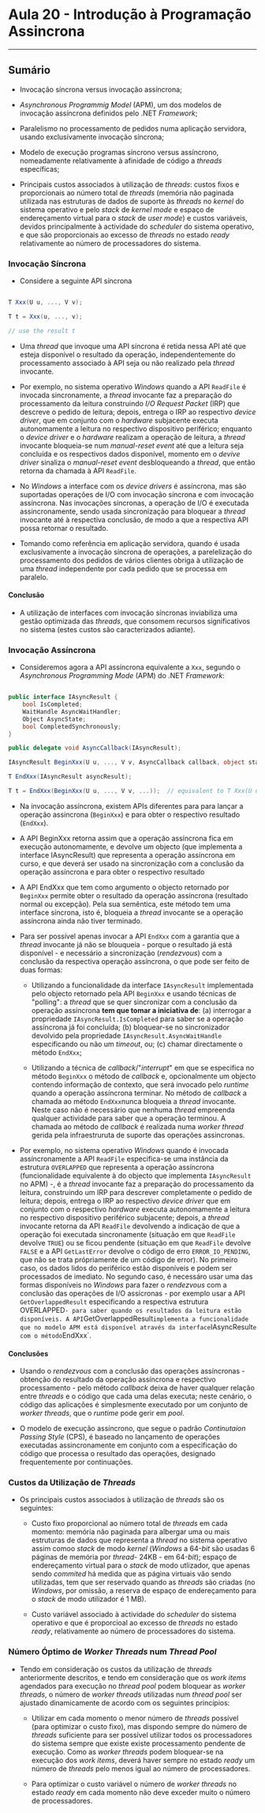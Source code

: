 # Aula 20 - Introdução à Programação Assincrona

___

## Sumário

- Invocação síncrona versus invocação assíncrona;
	
- _Asynchronous Programmig Model_ (APM), um dos modelos de invocação assíncrona definidos pelo .NET _Framework_;

- Paralelismo no processamento de pedidos numa aplicação servidora, usando exclusivamente invocação síncrona;
	
- Modelo de execução programas síncrono versus assíncrono, nomeadamente relativamente à afinidade de código a _threads_ específicas; 
	
- Principais custos associados à utilização de _threads_: custos fixos e proporcionais ao número total de _threads_ (memória não paginada utilizada nas estruturas de dados de suporte às _threads_ no _kernel_ do sistema operativo e pelo _stack_ de _kernel mode_ e espaço de endereçamento virtual para o _stack_ de _user mode_) e custos variáveis, devidos principalmente à actividade do _scheduler_ do sistema operativo, e que são proporcionais ao excesso de _threads_ no estado _ready_ relativamente ao número de processadores do sistema.

### Invocação Síncrona

- Considere a seguinte API síncrona

```C#

T Xxx(U u, ..., V v);

T t = Xxx(u, ..., v);

// use the result t
```

- Uma _thread_ que invoque uma API síncrona é retida nessa API até que esteja disponível o resultado da operação, independentemente do processamento associado à API seja ou não realizado pela _thread_ invocante.

- Por exemplo, no sistema operativo _Windows_ quando a API `ReadFile` é invocada sincronamente, a _thread_ invocante faz a preparação do processamento da leitura construindo _I/O Request Packet_ (IRP) que descreve o pedido de leitura; depois, entrega o IRP ao respectivo _device driver_, que em conjunto com o _hardware_ subjacente executa autonomamente a leitura no respectivo dispositivo periférico; enquanto o _device driver_ e o _hardware_ realizam a operação de leitura, a _thread_ invocante bloqueia-se num _manual-reset event_ até que a leitura seja concluída e os respectivos dados disponível, momento em o _devive driver_ sinaliza o _manual-reset event_ desbloqueando a _thread_, que então retorna da chamada à API `ReadFile`.

- No _Windows_ a interface com os _device drivers_ é assíncrona, mas são suportadas operações de I/O com invocação síncrona e com invocação assíncrona. Nas invocações síncronas, a operação de I/O é executada assincronamente, sendo usada sincronização para bloquear a _thread_ invocante até à respectiva conclusão, de modo a que a respectiva API possa retornar o resultado.  

- Tomando como referência em aplicação servidora, quando é usada exclusivamente a invocação síncrona de operações, a parelelização do processamento dos pedidos de vários clientes obriga à utilização de uma _thread_ independente por cada pedido que se processa em paralelo.

#### Conclusão

- A utilização de interfaces com invocação síncronas inviabiliza uma gestão optimizada das _threads_, que consomem recursos significativos no sistema (estes custos são caracterizados adiante).


### Invocação Assíncrona

- Consideremos agora a API assíncrona equivalente a `Xxx`, segundo o _Asynchronous Programming Mode_ (APM) do .NET _Framework_:

```C#

public interface IAsyncResult {
	bool IsCompleted;
	WaitHandle AsyncWaitHandler;
	Object AsyncState;
	bool CompletedSynchronously;
}

public delegate void AsyncCallback(IAsyncResult);

IAsyncResult BeginXxx(U u, ..., V v, AsyncCallback callback, object state);

T EndXxx(IAsyncResult asyncResult);

T t = EndXxx(BeginXxx(U u, ..., V v, ...));	 // equivalent to T Xxx(U u, ..., V v);

```

- Na invocação assíncrona, existem APIs diferentes para para lançar a operação assincrona (`BeginXxx`) e para obter o respectivo resultado (`EndXxx`).

- A API BeginXxx retorna assim que a operação assíncrona fica em execução autonomamente, e devolve um objecto (que implementa a interface IAsyncResult) que representa a operação assíncrona em curso, e que deverá ser usado na sincronização com a conclusão da operação assíncrona e para obter o respectivo resultado

- A API EndXxx que tem como argumento o objecto retornado por `BeginXxx` permite obter o resultado da operação assíncrona (resultado normal ou excepção). Pela sua semêntica, este método tem uma interface síncrona, isto é, bloqueia a _thread_ invocante se a operação assíncrona ainda não tiver terminado.   

- Para ser possível apenas invocar a API `EndXxx` com a garantia que a _thread_ invocante já não se blouqueia - porque o resultado já está disponível - e necessário a sincronização (_rendezvous_) com a conclusão da respectiva operação assíncrona, o que pode ser feito de duas formas:

	- Utilizando a funcionalidade da interface `IAsyncResult` implementada pelo objecto retornado pela API `BeginXxx` e usando técnicas de "polling": a _thread_ que se quer sincronizar com a conclusão da operação assíncrona **tem que tomar a iniciativa de**: (a) interrogar a propriedade `IAsyncResult.IsCompleted` para saber se a operação assíncrona já foi concluída; (b) bloquear-se no sincronizador devolvido pela propriedade `IAsyncResult.AsyncWaitHandle` especificando ou não um _timeout_, ou; (c) chamar directamente o método `EndXxx`;
	
	- Utilizando a técnica de _callback_/"_interrupt_" em que se especifica no método `BeginXxx` o método de _callback_ e, opcionalmente um objecto contendo informação de contexto, que será invocado pelo _runtime_ quando a operação assíncrona terminar. No método de _callback_ a chamada ao método `EndXxx`nunca bloqueia a _thread_ invocante. Neste caso não é necessário que nenhuma _thread_ empreenda qualquer actividade para saber que a operação terminou. A chamada ao método de _callback_ é realizada numa _worker thread_ gerida pela infraestruruta de suporte das operações assincronas.

- Por exemplo, no sistema operativo _Windows_ quando é invocada assíncronamente a API `ReadFile` especifica-se uma instância da estrutura `OVERLAPPED` que representa a operação assíncrona (funcionalidade equivalente à do objecto que implementa `IAsyncResult` no APM) -, é a _thread_ invocante faz a preparação do processamento da leitura, construindo um IRP para descrever completamente o pedido de leitura; depois, entrega o IRP ao respectivo _device driver_ que em conjunto com o respectivo _hardware_ executa autonomamente a leitura no respectivo dispositivo periférico subjacente; depois, a _thread_ invocante retorna da API `ReadFile` devolvendo a indicação de que a operação foi executada sincronamente (situação em que `ReadFile` devolve `TRUE`) ou se ficou pendente (situação em que `ReadFile` devolve `FALSE` e a API `GetLastError` devolve o código de erro `ERROR_IO_PENDING`, que não se trata própriamente de um código de error). No primeiro caso, os dados lidos do periférico estão disponíveis e podem ser processados de imediato. No segundo caso, é necessáro usar uma das formas disponíveis no _Windows_ para fazer o _rendezvous_ com a conclusão das operações de I/O assícronas - por exemplo usar a API `GetOverlappedResult` especificando a respectiva estrutura ` `OVERLAPPED` - para saber quando os resultados da leitura estão disponíveis. A API `GetOverlappedResult` implementa a funcionalidade que no modelo APM está disponível através da interface `IAsyncResult` e com o método `EndXxx`.

#### Conclusões

- Usando o _rendezvous_ com a conclusão das operações assíncronas - obtenção do resultado da operação assíncrona e respectivo processamento - pelo método _callback_ deixa de haver qualquer relação entre _threads_ e o código que cada uma delas executa; neste cenário, o código das aplicações é simplesmente executado por um conjunto de _worker threads_, que o _runtime_ pode gerir em _pool_.

- O modelo de execução assíncrono, que segue o padrão _Continutaion Passing Style_ (CPS), é baseado no lançamento de operações executadas assincronamente em conjunto com a especificação do código que processa o resultado das operações, designado frequentemente por continuações.

### Custos da Utilização de _Threads_

- Os principais custos associados à utilização de _threads_ são os seguintes:

	- Custo fixo proporcional ao número total de _threads_ em cada momento: memória não paginada para albergar uma ou mais estruturas de dados que representa a _thread_ no sistema operativo assim comoo _stack_ de modo _kernel_ (_Windows_ a 64-_bit_ são usadas 6 páginas de memória por _thread_- 24KB - em 64-_bit_); espaço de endereçamento virtual para o _stack_ de modo utlizador, que apenas sendo _commited_ há medida que as página virtuais vão sendo utilizadas, tem que ser reservado quando as _threads_ são criadas (no _Windows_, por omissão, a reserva de espaço de endereçamento para o _stack_ de modo utilizador é 1 MB).

	- Custo variável associado à actividade do _scheduler_ do sistema operativo e que é proporcioal ao excesso de _threads_ no estado _ready_, relativamente ao número de processadores do sistema.

### Número Óptimo de _Worker Threads_ num _Thread Pool_

- Tendo em consideração os custos da utilização de _threads_ anteriormente descritos, e tendo em consideração que os _work items_ agendados para execução no _thread pool_ podem bloquear as _worker threads_, o número de _worker threads_ utilizadas num _thread pool_ ser ajustado dinamicamente de acordo com os seguintes princípios:

	- Utilizar em cada momento o menor número de _threads_ possível (para optimizar o custo fixo), mas dispondo sempre do número de _threads_ suficiente para ser possível utilizar todos os processadores do sistema sempre que existe existe processamento pendente de execução. Como as _worker threads_ podem bloquear-se na execução dos _work items_, deverá haver sempre no estado _ready_ um número de _threads_ pelo menos igual ao número de processadores.
	
	- Para optimizar o custo variável o número de _worker threads_ no estado _ready_ em cada momento não deve exceder muito o número de processadores.
	

 
 
	 
	
	




